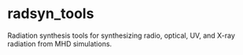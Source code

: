 # radsyn_tools
Radiation synthesis tools for synthesizing radio, optical, UV, and X-ray radiation from MHD simulations.

